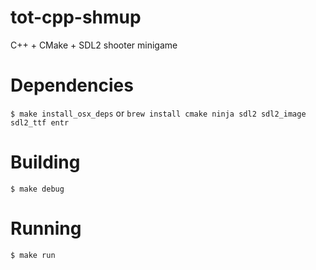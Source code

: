 # tot-cpp-shmup
C++ + CMake + SDL2 shooter minigame

# Dependencies

`$ make install_osx_deps` or `brew install cmake ninja sdl2 sdl2_image sdl2_ttf entr`

# Building

`$ make debug`

# Running

`$ make run`

